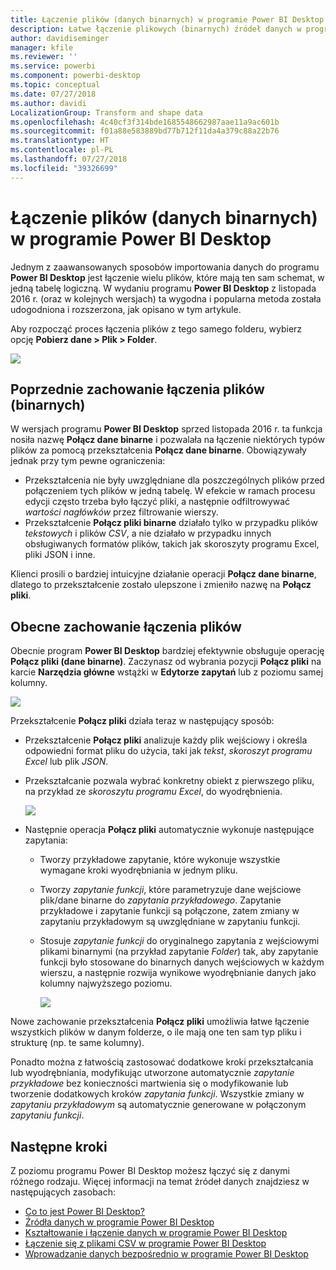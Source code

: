 ```yaml
---
title: Łączenie plików (danych binarnych) w programie Power BI Desktop
description: Łatwe łączenie plikowych (binarnych) źródeł danych w programie Power BI Desktop
author: davidiseminger
manager: kfile
ms.reviewer: ''
ms.service: powerbi
ms.component: powerbi-desktop
ms.topic: conceptual
ms.date: 07/27/2018
ms.author: davidi
LocalizationGroup: Transform and shape data
ms.openlocfilehash: 4c40cf3f314bde1685548662987aae11a9ac601b
ms.sourcegitcommit: f01a88e583889bd77b712f11da4a379c88a22b76
ms.translationtype: HT
ms.contentlocale: pl-PL
ms.lasthandoff: 07/27/2018
ms.locfileid: "39326699"
---
```

# <a name="combine-files-binaries-in-power-bi-desktop"></a>Łączenie plików (danych binarnych) w programie Power BI Desktop
Jednym z zaawansowanych sposobów importowania danych do programu **Power BI Desktop** jest łączenie wielu plików, które mają ten sam schemat, w jedną tabelę logiczną. W wydaniu programu **Power BI Desktop** z listopada 2016 r. (oraz w kolejnych wersjach) ta wygodna i popularna metoda została udogodniona i rozszerzona, jak opisano w tym artykule.

Aby rozpocząć proces łączenia plików z tego samego folderu, wybierz opcję **Pobierz dane > Plik > Folder**.

![](media/desktop-combine-binaries/combine-binaries_1.png)

## <a name="previous-combine-files-binaries-behavior"></a>Poprzednie zachowanie łączenia plików (binarnych)
W wersjach programu **Power BI Desktop** sprzed listopada 2016 r. ta funkcja nosiła nazwę **Połącz dane binarne** i pozwalała na łączenie niektórych typów plików za pomocą przekształcenia **Połącz dane binarne**. Obowiązywały jednak przy tym pewne ograniczenia:

* Przekształcenia nie były uwzględniane dla poszczególnych plików przed połączeniem tych plików w jedną tabelę. W efekcie w ramach procesu edycji często trzeba było łączyć pliki, a następnie odfiltrowywać *wartości nagłówków* przez filtrowanie wierszy.
* Przekształcenie **Połącz pliki binarne** działało tylko w przypadku plików *tekstowych* i plików *CSV*, a nie działało w przypadku innych obsługiwanych formatów plików, takich jak skoroszyty programu Excel, pliki JSON i inne.

Klienci prosili o bardziej intuicyjne działanie operacji **Połącz dane binarne**, dlatego to przekształcenie zostało ulepszone i zmieniło nazwę na **Połącz pliki**.

## <a name="current-combine-files-behavior"></a>Obecne zachowanie łączenia plików
Obecnie program **Power BI Desktop** bardziej efektywnie obsługuje operację **Połącz pliki (dane binarne)**. Zaczynasz od wybrania pozycji **Połącz pliki** na karcie **Narzędzia główne** wstążki w **Edytorze zapytań** lub z poziomu samej kolumny.

![](media/desktop-combine-binaries/combine-binaries_2a.png)

Przekształcenie **Połącz pliki** działa teraz w następujący sposób:

* Przekształcenie **Połącz pliki** analizuje każdy plik wejściowy i określa odpowiedni format pliku do użycia, taki jak *tekst*, *skoroszyt programu Excel* lub plik *JSON*.
* Przekształcanie pozwala wybrać konkretny obiekt z pierwszego pliku, na przykład ze *skoroszytu programu Excel*, do wyodrębnienia.
  
  ![](media/desktop-combine-binaries/combine-binaries_3.png)
* Następnie operacja **Połącz pliki** automatycznie wykonuje następujące zapytania:
  
  * Tworzy przykładowe zapytanie, które wykonuje wszystkie wymagane kroki wyodrębniania w jednym pliku.
  * Tworzy *zapytanie funkcji*, które parametryzuje dane wejściowe plik/dane binarne do *zapytania przykładowego*. Zapytanie przykładowe i zapytanie funkcji są połączone, zatem zmiany w zapytaniu przykładowym są uwzględniane w zapytaniu funkcji.
  * Stosuje *zapytanie funkcji* do oryginalnego zapytania z wejściowymi plikami binarnymi (na przykład zapytanie *Folder*) tak, aby zapytanie funkcji było stosowane do binarnych danych wejściowych w każdym wierszu, a następnie rozwija wynikowe wyodrębnianie danych jako kolumny najwyższego poziomu.
    
    ![](media/desktop-combine-binaries/combine-binaries_4.png)

Nowe zachowanie przekształcenia **Połącz pliki** umożliwia łatwe łączenie wszystkich plików w danym folderze, o ile mają one ten sam typ pliku i strukturę (np. te same kolumny).

Ponadto można z łatwością zastosować dodatkowe kroki przekształcania lub wyodrębniania, modyfikując utworzone automatycznie *zapytanie przykładowe* bez konieczności martwienia się o modyfikowanie lub tworzenie dodatkowych kroków *zapytania funkcji*. Wszystkie zmiany w *zapytaniu przykładowym* są automatycznie generowane w połączonym *zapytaniu funkcji*.

## <a name="next-steps"></a>Następne kroki
Z poziomu programu Power BI Desktop możesz łączyć się z danymi różnego rodzaju. Więcej informacji na temat źródeł danych znajdziesz w następujących zasobach:

* [Co to jest Power BI Desktop?](desktop-what-is-desktop.md)
* [Źródła danych w programie Power BI Desktop](desktop-data-sources.md)
* [Kształtowanie i łączenie danych w programie Power BI Desktop](desktop-shape-and-combine-data.md)
* [Łączenie się z plikami CSV w programie Power BI Desktop](desktop-connect-csv.md)   
* [Wprowadzanie danych bezpośrednio w programie Power BI Desktop](desktop-enter-data-directly-into-desktop.md)   

